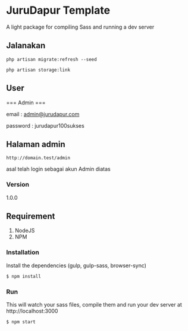 # JuruDapur Template

A light package for compiling Sass and running a dev server
## Jalanakan

``` php artisan migrate:refresh --seed ```

``` php artisan storage:link ```

## User
=== Admin ===

email : admin@jurudapur.com

password : jurudapur100sukses

## Halaman admin

``` http://domain.test/admin ```

asal telah login sebagai akun Admin diatas

### Version
1.0.0

## Requirement
1. NodeJS
2. NPM

### Installation

Install the dependencies (gulp, gulp-sass, browser-sync)

```sh
$ npm install
```

### Run

This will watch your sass files, compile them and run your dev server at http://localhost:3000

```sh
$ npm start
```